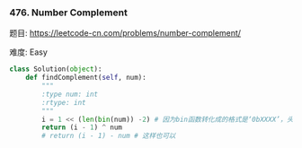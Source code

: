 ### 476. Number Complement



题目:
<https://leetcode-cn.com/problems/number-complement/>


难度:
Easy





```python
class Solution(object):
    def findComplement(self, num):
        """
        :type num: int
        :rtype: int
        """
        i = 1 << (len(bin(num)) -2) # 因为bin函数转化成的格式是‘0bXXXX’，头两个‘0b’要减掉去
        return (i - 1) ^ num
        # return (i - 1) - num # 这样也可以
```



